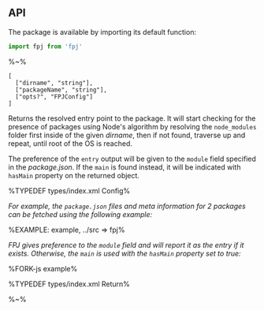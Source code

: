 ## API

The package is available by importing its default function:

```js
import fpj from 'fpj'
```

%~%

```## async fpj => FPJReturn
[
  ["dirname", "string"],
  ["packageName", "string"],
  ["opts?", "FPJConfig"]
]
```

Returns the resolved entry point to the package. It will start checking for the presence of packages using Node's algorithm by resolving the `node_modules` folder first inside of the given _dirname_, then if not found, traverse up and repeat, until root of the OS is reached.

The preference of the `entry` output will be given to the `module` field specified in the _package.json_. If the `main` is found instead, it will be indicated with `hasMain` property on the returned object.

%TYPEDEF types/index.xml Config%

_For example, the `package.json` files and meta information for 2 packages can be fetched using the following example:_

%EXAMPLE: example, ../src => fpj%

_FPJ gives preference to the `module` field and will report it as the entry if it exists. Otherwise, the `main` is used with the `hasMain` property set to true:_

%FORK-js example%

%TYPEDEF types/index.xml Return%

%~%